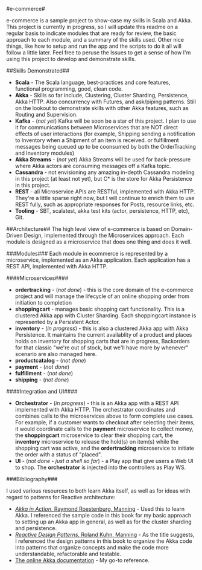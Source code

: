 #e-commerce#

e-commerce is a sample project to show-case my skills in Scala and Akka. This project is currently in progress, so I will update this readme on a regular basis to indicate modules that are ready for review, the basic approach to each module, and a summary of the skills used. Other nice things, like how to setup and run the app and the scripts to do it all will follow a little later. Feel free to peruse the Issues to get a sense of how  I'm using this project to develop and demonstrate skills.

##Skills Demonstrated##
* **Scala** - The Scala language, best-practices and core features, functional programming, good, clean code.
* **Akka** - Skills so far include, Clustering, Cluster Sharding, Persistence, Akka HTTP. Also concurrency with Futures, and ask/piping patterns. Still on the lookout to demonstrate skills with other Akka features, such as Routing and Supervision.
* **Kafka** - (_not yet_) Kafka will be soon be a star of this project. I plan to use it for communications between Microservices that are NOT direct effects of user interactions (for example, Shipping sending a notification to Inventory when a Shipment of an item is received. or fulfillment messages being queued up to be coonsumed by both the OrderTracking and Inventory modules)
* **Akka Streams** - (_not yet_) Akka Streams will be used for back-pressure where Akka actors are consuming messages off a Kafka topic.
* **Cassandra** - not envisioning any amazing in-depth Cassandra modeling in this project (at least not yet), but C* is the store for Akka Persistence in this project.
* **REST** - all Microservice APIs are RESTful, implemented with Akka HTTP. They're a little sparse right now, but I will continue to enrich them to use REST fully, such as appropriate responses for Posts, resource links, etc.
* **Tooling** - SBT, scalatest, akka test kits (actor, persistence, HTTP, etc), Git.

##Architecture##
The high level view of e-commerce is based on Domain-Driven Design, implemented through the Microservices approach. Each module is designed as a microservice that does one thing and does it well. 

###Modules###
Each module in ecommerce is represented by a microservice, implemented as an Akka application. Each application has a REST API, implemented with Akka HTTP.

####Microservices####
* **ordertracking** - (_not done_) - this is the core domain of the e-commerce project and will manage the lifecycle of an online shopping order from initiation to completion
* **shoppingcart** - manages basic shopping cart functionality. This is a clustered Akka app with Cluster Sharding. Each shoppingcart instance is represented by a Persistent Actor.
* **inventory** - (_in progress_) - this is also a clustered Akka app with Akka Persistence. It maintains the current availablity of a product and places holds on inventory for shopping carts that are in progress, Backorders for that classic "we're out of stock, but we'll have more by whenever" scenario are also managed here.
* **productcatalog** - (_not done_)
* **payment** - (_not done_)
* **fulfillment** - (_not done_)
* **shipping** - (_not done_)

####Integration and UI####
* **Orchestrator** - (_in progress_) - this is an Akka app with a REST API implemented with Akka HTTP. The orchestrator coordinates and combines calls to the microservices above to form complete use cases. For example, if a customer wants to checkout after selecting their items, it would coordinate calls to the **payment** microservice to collect money, the **shoppingcart** microservice to clear their shopping cart, the **inventory** microservice to release the hold(s) on item(s) while the shopping cart was active, and the **ordertracking** microservice to initiate the order with a status of "placed".
* **UI** - (_not done - just a shell so far_) - a Play app that give users a Web UI to shop. The **orchestrator** is injected into the controllers as Play WS.


###Bibliography###

I used various resources to both learn Akka itself, as well as for ideas with regard to patterns for Reactive architecture:
* [*Akka in Action*, Raymond Roestenburg, Manning](https://www.manning.com/books/akka-in-action) - Used this to learn Akka. I referenced the sample code in this book for my basic approach to setting up an Akka app in general, as well as for the cluster sharding and persistence.
* [*Reactive Design Patterns*, Roland Kuhn, Manning](https://www.manning.com/books/reactive-design-patterns) - As the title suggests, I referenced the design patterns in this book to organize the Akka code into patterns that organize concepts and make the code more understandable, refactorable and testable.
* [The online Akka documentation](http://doc.akka.io/docs/akka/2.4/scala.html) - My go-to reference.